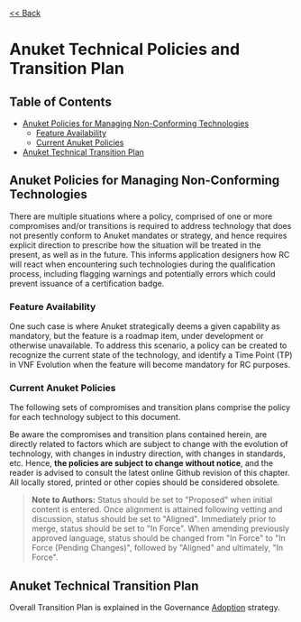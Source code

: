 [<< Back](https://cntt-n.github.io/Anuket/)
# Anuket Technical Policies and Transition Plan

## Table of Contents
* [Anuket Policies for Managing Non-Conforming Technologies ](#7.1) 
  * [Feature Availability](#7.1.1)
  * [Current Anuket Policies](#7.1.3)
* [Anuket Technical Transition Plan ](#7.2) 

<a name="7.1"></a>
## Anuket Policies for Managing Non-Conforming Technologies

There are multiple situations where a policy, comprised of one or more compromises and/or transitions is required to address technology that does not presently conform to Anuket mandates or strategy, and hence requires explicit direction to prescribe how the situation will be treated in the present, as well as in the future. This informs application designers how RC will react when encountering such technologies during the qualification process, including flagging warnings and potentially errors which could prevent issuance of a certification badge. 

<a name="7.1.1"></a>
### Feature Availability
One such case is where Anuket strategically deems a given capability as mandatory, but the feature is a roadmap item, under development or otherwise unavailable. To address this scenario, a policy can be created to recognize the current state of the technology, and identify a Time Point (TP) in VNF Evolution when the feature will become mandatory for RC purposes.

<!-- next section link kept as 7.1.3 so as not to affect any links -->
<a name="7.1.3"></a>
### Current Anuket Policies

The following sets of compromises and transition plans comprise the policy for each technology subject to this document.

Be aware the compromises and transition plans contained herein, are directly related to factors which are subject to change with the evolution of technology, with changes in industry direction, with changes in standards, etc. Hence, **the policies are subject to change without notice**, and the reader is advised to consult the latest online Github revision of this chapter. All locally stored, printed or other copies should be considered obsolete.

> **Note to Authors:** Status should be set to "Proposed" when initial content is entered. Once alignment is attained following vetting and discussion, status should be set to "Aligned". Immediately prior to merge, status should be set to "In Force". When amending previously approved language, status should be changed from "In Force" to "In Force (Pending Changes)", followed by "Aligned" and ultimately, "In Force".



<a name="7.2"></a>
## Anuket Technical Transition Plan

Overall Transition Plan is explained in the Governance [Adoption](../gov/chapters/chapter09.md#9.3) strategy.
